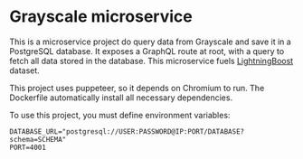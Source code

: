 # Grayscale microservice

This is a microservice project do query data from Grayscale and save it in a PostgreSQL database. It exposes a GraphQL route at root, with a query to fetch all data stored in the database. This microservice fuels [LightningBoost](https://lightningboost.info/grayscale) dataset.

This project uses puppeteer, so it depends on Chromium to run. The Dockerfile automatically install all necessary dependencies.

To use this project, you must define environment variables:

```
DATABASE_URL="postgresql://USER:PASSWORD@IP:PORT/DATABASE?schema=SCHEMA"
PORT=4001
```
